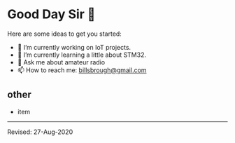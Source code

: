 # Good Day Sir 👋

Here are some ideas to get you started:

- 🔭 I’m currently working on IoT projects.
- 🌱 I’m currently learning a little about STM32.
- 💬 Ask me about amateur radio
- 📫 How to reach me: <billsbrough@gmail.com>

## other
- item

----
Revised: 27-Aug-2020
